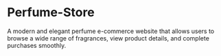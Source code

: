 # Perfume-Store
A modern and elegant perfume e-commerce website that allows users to browse a wide range of fragrances, view product details, and complete purchases smoothly.
